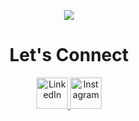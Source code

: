 <p align="center">
  <img src=https://capsule-render.vercel.app/api?type=waving&height=150&color=gradient&text=Hey,%20Everyone!&descAlign=50"/>
</p>

<h1 align="center"><b>Let's Connect</b></h1>

<p align="center">
<a href="https://www.linkedin.com/in/joshuaabrahamuoh" target="_blank">
  <img height="50" src="https://github.com/user-attachments/assets/11249502-81be-4ecf-be00-8640ff94f42b" alt="LinkedIn"/>
</a>

<a href="https://www.instagram.com/joshua_a4" target="_blank">
  <img height="50" src="https://github.com/user-attachments/assets/6730e0e2-a66c-4223-97e2-43d1b0a09c31" alt="Instagram"/>
</a>
</p>


<!--
**joshuaa44/joshuaa44** is a ✨ _special_ ✨ repository because its `README.md` (this file) appears on your GitHub profile.
